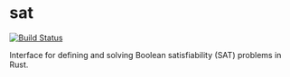 # sat

[![Build Status](https://travis-ci.org/kmcallister/sat.svg?branch=master)](https://travis-ci.org/kmcallister/sat)

Interface for defining and solving Boolean satisfiability (SAT) problems in
Rust.
